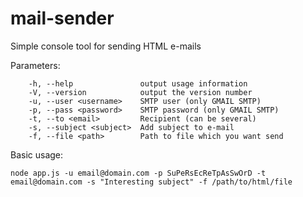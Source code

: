 mail-sender
===========

Simple console tool for sending HTML e-mails

Parameters:

```
    -h, --help               output usage information
    -V, --version            output the version number
    -u, --user <username>    SMTP user (only GMAIL SMTP)
    -p, --pass <password>    SMTP password (only GMAIL SMTP)
    -t, --to <email>         Recipient (can be several)
    -s, --subject <subject>  Add subject to e-mail
    -f, --file <path>        Path to file which you want send
```

Basic usage:


```
node app.js -u email@domain.com -p SuPeRsEcReTpAsSwOrD -t email@domain.com -s "Interesting subject" -f /path/to/html/file

```


